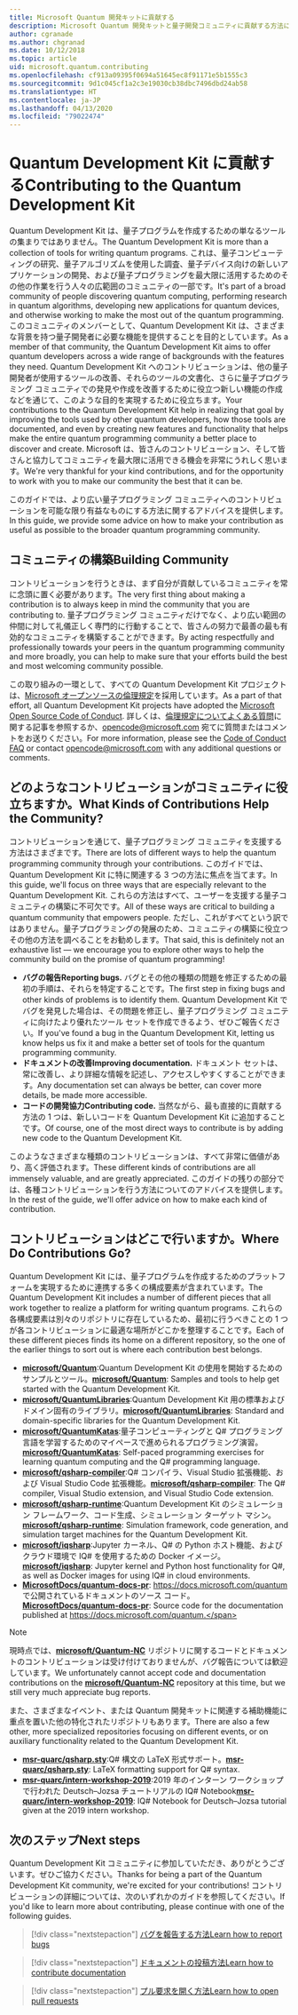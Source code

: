 ```yaml
---
title: Microsoft Quantum 開発キットに貢献する
description: Microsoft Quantum 開発キットと量子開発コミュニティに貢献する方法について説明します。
author: cgranade
ms.author: chgranad
ms.date: 10/12/2018
ms.topic: article
uid: microsoft.quantum.contributing
ms.openlocfilehash: cf913a09395f0694a51645ec8f91171e5b1555c3
ms.sourcegitcommit: 9d1c045cf1a2c3e19030cb38dbc7496dbd24ab58
ms.translationtype: HT
ms.contentlocale: ja-JP
ms.lasthandoff: 04/13/2020
ms.locfileid: "79022474"
---
```

# <a name="contributing-to-the-quantum-development-kit"></a><span data-ttu-id="aa9a3-103">Quantum Development Kit に貢献する</span><span class="sxs-lookup"><span data-stu-id="aa9a3-103">Contributing to the Quantum Development Kit</span></span>

<span data-ttu-id="aa9a3-104">Quantum Development Kit は、量子プログラムを作成するための単なるツールの集まりではありません。</span><span class="sxs-lookup"><span data-stu-id="aa9a3-104">The Quantum Development Kit is more than a collection of tools for writing quantum programs.</span></span>
<span data-ttu-id="aa9a3-105">これは、量子コンピューティングの研究、量子アルゴリズムを使用した調査、量子デバイス向けの新しいアプリケーションの開発、および量子プログラミングを最大限に活用するためのその他の作業を行う人々の広範囲のコミュニティの一部です。</span><span class="sxs-lookup"><span data-stu-id="aa9a3-105">It's part of a broad community of people discovering quantum computing, performing research in quantum algorithms, developing new applications for quantum devices, and otherwise working to make the most out of the quantum programming.</span></span>
<span data-ttu-id="aa9a3-106">このコミュニティのメンバーとして、Quantum Development Kit は、さまざまな背景を持つ量子開発者に必要な機能を提供することを目的としています。</span><span class="sxs-lookup"><span data-stu-id="aa9a3-106">As a member of that community, the Quantum Development Kit aims to offer quantum developers across a wide range of backgrounds with the features they need.</span></span>
<span data-ttu-id="aa9a3-107">Quantum Development Kit へのコントリビューションは、他の量子開発者が使用するツールの改善、それらのツールの文書化、さらに量子プログラミング コミュニティでの発見や作成を改善するために役立つ新しい機能の作成などを通じて、このような目的を実現するために役立ちます。</span><span class="sxs-lookup"><span data-stu-id="aa9a3-107">Your contributions to the Quantum Development Kit help in realizing that goal by improving the tools used by other quantum developers, how those tools are documented, and even by creating new features and functionality that helps make the entire quantum programming community a better place to discover and create.</span></span>
<span data-ttu-id="aa9a3-108">Microsoft は、皆さんのコントリビューション、そして皆さんと協力してコミュニティを最大限に活用できる機会を非常にうれしく思います。</span><span class="sxs-lookup"><span data-stu-id="aa9a3-108">We're very thankful for your kind contributions, and for the opportunity to work with you to make our community the best that it can be.</span></span>

<span data-ttu-id="aa9a3-109">このガイドでは、より広い量子プログラミング コミュニティへのコントリビューションを可能な限り有益なものにする方法に関するアドバイスを提供します。</span><span class="sxs-lookup"><span data-stu-id="aa9a3-109">In this guide, we provide some advice on how to make your contribution as useful as possible to the broader quantum programming community.</span></span>

## <a name="building-community"></a><span data-ttu-id="aa9a3-110">コミュニティの構築</span><span class="sxs-lookup"><span data-stu-id="aa9a3-110">Building Community</span></span>

<span data-ttu-id="aa9a3-111">コントリビューションを行うときは、まず自分が貢献しているコミュニティを常に念頭に置く必要があります。</span><span class="sxs-lookup"><span data-stu-id="aa9a3-111">The very first thing about making a contribution is to always keep in mind the community that you are contributing to.</span></span>
<span data-ttu-id="aa9a3-112">量子プログラミング コミュニティだけでなく、より広い範囲の仲間に対して礼儀正しく専門的に行動することで、皆さんの努力で最善の最も有効的なコミュニティを構築することができます。</span><span class="sxs-lookup"><span data-stu-id="aa9a3-112">By acting respectfully and professionally towards your peers in the quantum programming community and more broadly, you can help to make sure that your efforts build the best and most welcoming community possible.</span></span>

<span data-ttu-id="aa9a3-113">この取り組みの一環として、すべての Quantum Development Kit プロジェクトは、[Microsoft オープンソースの倫理規定](https://opensource.microsoft.com/codeofconduct/)を採用しています。</span><span class="sxs-lookup"><span data-stu-id="aa9a3-113">As a part of that effort, all Quantum Development Kit projects have adopted the [Microsoft Open Source Code of Conduct](https://opensource.microsoft.com/codeofconduct/).</span></span>
<span data-ttu-id="aa9a3-114">詳しくは、[倫理規定についてよくある質問](https://opensource.microsoft.com/codeofconduct/faq/)に関する記事を参照するか、[opencode@microsoft.com](mailto:opencode@microsoft.com) 宛てに質問またはコメントをお送りください。</span><span class="sxs-lookup"><span data-stu-id="aa9a3-114">For more information, please see the [Code of Conduct FAQ](https://opensource.microsoft.com/codeofconduct/faq/) or contact [opencode@microsoft.com](mailto:opencode@microsoft.com) with any additional questions or comments.</span></span>

## <a name="what-kinds-of-contributions-help-the-community"></a><span data-ttu-id="aa9a3-115">どのようなコントリビューションがコミュニティに役立ちますか。</span><span class="sxs-lookup"><span data-stu-id="aa9a3-115">What Kinds of Contributions Help the Community?</span></span>

<span data-ttu-id="aa9a3-116">コントリビューションを通じて、量子プログラミング コミュニティを支援する方法はさまざまです。</span><span class="sxs-lookup"><span data-stu-id="aa9a3-116">There are lots of different ways to help the quantum programming community through your contributions.</span></span>
<span data-ttu-id="aa9a3-117">このガイドでは、Quantum Development Kit に特に関連する 3 つの方法に焦点を当てます。</span><span class="sxs-lookup"><span data-stu-id="aa9a3-117">In this guide, we'll focus on three ways that are especially relevant to the Quantum Development Kit.</span></span>
<span data-ttu-id="aa9a3-118">これらの方法はすべて、ユーザーを支援する量子コミュニティの構築に不可欠です。</span><span class="sxs-lookup"><span data-stu-id="aa9a3-118">All of these ways are critical to building a quantum community that empowers people.</span></span>
<span data-ttu-id="aa9a3-119">ただし、これがすべてという訳ではありません。量子プログラミングの発展のため、コミュニティの構築に役立つその他の方法を調べることをお勧めします。</span><span class="sxs-lookup"><span data-stu-id="aa9a3-119">That said, this is definitely not an exhaustive list — we encourage you to explore other ways to help the community build on the promise of quantum programming!</span></span>

- <span data-ttu-id="aa9a3-120">**バグの報告**</span><span class="sxs-lookup"><span data-stu-id="aa9a3-120">**Reporting bugs.**</span></span> <span data-ttu-id="aa9a3-121">バグとその他の種類の問題を修正するための最初の手順は、それらを特定することです。</span><span class="sxs-lookup"><span data-stu-id="aa9a3-121">The first step in fixing bugs and other kinds of problems is to identify them.</span></span> <span data-ttu-id="aa9a3-122">Quantum Development Kit でバグを発見した場合は、その問題を修正し、量子プログラミング コミュニティに向けたより優れたツール セットを作成できるよう、ぜひご報告ください。</span><span class="sxs-lookup"><span data-stu-id="aa9a3-122">If you've found a bug in the Quantum Development Kit, letting us know helps us fix it and make a better set of tools for the quantum programming community.</span></span>
- <span data-ttu-id="aa9a3-123">**ドキュメントの改善**</span><span class="sxs-lookup"><span data-stu-id="aa9a3-123">**Improving documentation.**</span></span> <span data-ttu-id="aa9a3-124">ドキュメント セットは、常に改善し、より詳細な情報を記述し、アクセスしやすくすることができます。</span><span class="sxs-lookup"><span data-stu-id="aa9a3-124">Any documentation set can always be better, can cover more details, be made more accessible.</span></span>
- <span data-ttu-id="aa9a3-125">**コードの開発協力**</span><span class="sxs-lookup"><span data-stu-id="aa9a3-125">**Contributing code.**</span></span> <span data-ttu-id="aa9a3-126">当然ながら、最も直接的に貢献する方法の 1 つは、新しいコードを Quantum Development Kit に追加することです。</span><span class="sxs-lookup"><span data-stu-id="aa9a3-126">Of course, one of the most direct ways to contribute is by adding new code to the Quantum Development Kit.</span></span>

<span data-ttu-id="aa9a3-127">このようなさまざまな種類のコントリビューションは、すべて非常に価値があり、高く評価されます。</span><span class="sxs-lookup"><span data-stu-id="aa9a3-127">These different kinds of contributions are all immensely valuable, and are greatly appreciated.</span></span>
<span data-ttu-id="aa9a3-128">このガイドの残りの部分では、各種コントリビューションを行う方法についてのアドバイスを提供します。</span><span class="sxs-lookup"><span data-stu-id="aa9a3-128">In the rest of the guide, we'll offer advice on how to make each kind of contribution.</span></span>

## <a name="where-do-contributions-go"></a><span data-ttu-id="aa9a3-129">コントリビューションはどこで行いますか。</span><span class="sxs-lookup"><span data-stu-id="aa9a3-129">Where Do Contributions Go?</span></span>

<span data-ttu-id="aa9a3-130">Quantum Development Kit には、量子プログラムを作成するためのプラットフォームを実現するために連携する多くの構成要素が含まれています。</span><span class="sxs-lookup"><span data-stu-id="aa9a3-130">The Quantum Development Kit includes a number of different pieces that all work together to realize a platform for writing quantum programs.</span></span>
<span data-ttu-id="aa9a3-131">これらの各構成要素は別々のリポジトリに存在しているため、最初に行うべきことの 1 つが各コントリビューションに最適な場所がどこかを整理することです。</span><span class="sxs-lookup"><span data-stu-id="aa9a3-131">Each of these different pieces finds its home on a different repository, so the one of the earlier things to sort out is where each contribution best belongs.</span></span>

- <span data-ttu-id="aa9a3-132">[**microsoft/Quantum**](https://github.com/Microsoft/Quantum):Quantum Development Kit の使用を開始するためのサンプルとツール。</span><span class="sxs-lookup"><span data-stu-id="aa9a3-132">[**microsoft/Quantum**](https://github.com/Microsoft/Quantum): Samples and tools to help get started with the Quantum Development Kit.</span></span>
- <span data-ttu-id="aa9a3-133">[**microsoft/QuantumLibraries**](https://github.com/Microsoft/QuantumLibraries):Quantum Development Kit 用の標準およびドメイン固有のライブラリ。</span><span class="sxs-lookup"><span data-stu-id="aa9a3-133">[**microsoft/QuantumLibraries**](https://github.com/Microsoft/QuantumLibraries): Standard and domain-specific libraries for the Quantum Development Kit.</span></span>
- <span data-ttu-id="aa9a3-134">[**microsoft/QuantumKatas**](https://github.com/Microsoft/QuantumKatas):量子コンピューティングと Q# プログラミング言語を学習するためのマイペースで進められるプログラミング演習。</span><span class="sxs-lookup"><span data-stu-id="aa9a3-134">[**microsoft/QuantumKatas**](https://github.com/Microsoft/QuantumKatas): Self-paced programming exercises for learning quantum computing and the Q# programming language.</span></span>
- <span data-ttu-id="aa9a3-135">[**microsoft/qsharp-compiler**](https://github.com/microsoft/qsharp-compiler):Q# コンパイラ、Visual Studio 拡張機能、および Visual Studio Code 拡張機能。</span><span class="sxs-lookup"><span data-stu-id="aa9a3-135">[**microsoft/qsharp-compiler**](https://github.com/microsoft/qsharp-compiler): The Q# compiler, Visual Studio extension, and Visual Studio Code extension.</span></span>
- <span data-ttu-id="aa9a3-136">[**microsoft/qsharp-runtime**](https://github.com/microsoft/qsharp-runtime):Quantum Development Kit のシミュレーション フレームワーク、コード生成、シミュレーション ターゲット マシン。</span><span class="sxs-lookup"><span data-stu-id="aa9a3-136">[**microsoft/qsharp-runtime**](https://github.com/microsoft/qsharp-runtime): Simulation framework, code generation, and simulation target machines for the Quantum Development Kit.</span></span>
- <span data-ttu-id="aa9a3-137">[**microsoft/iqsharp**](https://github.com/microsoft/iqsharp):Jupyter カーネル、Q# の Python ホスト機能、およびクラウド環境で IQ# を使用するための Docker イメージ。</span><span class="sxs-lookup"><span data-stu-id="aa9a3-137">[**microsoft/iqsharp**](https://github.com/microsoft/iqsharp): Jupyter kernel and Python host functionality for Q#, as well as Docker images for using IQ# in cloud environments.</span></span>
- <span data-ttu-id="aa9a3-138">[**MicrosoftDocs/quantum-docs-pr**](https://github.com/MicrosoftDocs/quantum-docs-pr): https://docs.microsoft.com/quantum で公開されているドキュメントのソース コード。</span><span class="sxs-lookup"><span data-stu-id="aa9a3-138">[**MicrosoftDocs/quantum-docs-pr**](https://github.com/MicrosoftDocs/quantum-docs-pr): Source code for the documentation published at https://docs.microsoft.com/quantum.</span></span>

> [!NOTE]
> <span data-ttu-id="aa9a3-139">現時点では、[**microsoft/Quantum-NC**](https://github.com/microsoft/Quantum-NC) リポジトリに関するコードとドキュメントのコントリビューションは受け付けておりませんが、バグ報告については歓迎しています。</span><span class="sxs-lookup"><span data-stu-id="aa9a3-139">We unfortunately cannot accept code and documentation contributions on the [**microsoft/Quantum-NC**](https://github.com/microsoft/Quantum-NC) repository at this time, but we still very much appreciate bug reports.</span></span>

<span data-ttu-id="aa9a3-140">また、さまざまなイベント、または Quantum 開発キットに関連する補助機能に重点を置いた他の特化されたリポジトリもあります。</span><span class="sxs-lookup"><span data-stu-id="aa9a3-140">There are also a few other, more specialized repositories focusing on different events, or on auxiliary functionality related to the Quantum Development Kit.</span></span>

- <span data-ttu-id="aa9a3-141">[**msr-quarc/qsharp.sty**](https://github.com/msr-quarc/qsharp.sty):Q# 構文の LaTeX 形式サポート。</span><span class="sxs-lookup"><span data-stu-id="aa9a3-141">[**msr-quarc/qsharp.sty**](https://github.com/msr-quarc/qsharp.sty): LaTeX formatting support for Q# syntax.</span></span>
- <span data-ttu-id="aa9a3-142">[**msr-quarc/intern-workshop-2019**](https://github.com/msr-quarc/intern-workshop-2019):2019 年のインターン ワークショップで行われた Deutsch–Jozsa チュートリアルの IQ# Notebook</span><span class="sxs-lookup"><span data-stu-id="aa9a3-142">[**msr-quarc/intern-workshop-2019**](https://github.com/msr-quarc/intern-workshop-2019): IQ# Notebook for Deutsch–Jozsa tutorial given at the 2019 intern workshop.</span></span>

## <a name="next-steps"></a><span data-ttu-id="aa9a3-143">次のステップ</span><span class="sxs-lookup"><span data-stu-id="aa9a3-143">Next steps</span></span>

<span data-ttu-id="aa9a3-144">Quantum Development Kit コミュニティに参加していただき、ありがとうございます。ぜひご協力ください。</span><span class="sxs-lookup"><span data-stu-id="aa9a3-144">Thanks for being a part of the Quantum Development Kit community, we're excited for your contributions!</span></span>
<span data-ttu-id="aa9a3-145">コントリビューションの詳細については、次のいずれかのガイドを参照してください。</span><span class="sxs-lookup"><span data-stu-id="aa9a3-145">If you'd like to learn more about contributing, please continue with one of the following guides.</span></span>

> [!div class="nextstepaction"]
> [<span data-ttu-id="aa9a3-146">バグを報告する方法</span><span class="sxs-lookup"><span data-stu-id="aa9a3-146">Learn how to report bugs</span></span>](xref:microsoft.quantum.contributing.reporting)

> [!div class="nextstepaction"]
> [<span data-ttu-id="aa9a3-147">ドキュメントの投稿方法</span><span class="sxs-lookup"><span data-stu-id="aa9a3-147">Learn how to contribute documentation</span></span>](xref:microsoft.quantum.contributing.docs)

> [!div class="nextstepaction"]
> [<span data-ttu-id="aa9a3-148">プル要求を開く方法</span><span class="sxs-lookup"><span data-stu-id="aa9a3-148">Learn how to open pull requests</span></span>](xref:microsoft.quantum.contributing.pulls)
